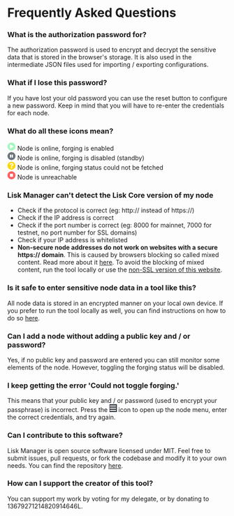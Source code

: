 # Frequently Asked Questions

### What is the authorization password for?

The authorization password is used to encrypt and decrypt the sensitive data that is stored
in the browser's storage. It is also used in the intermediate JSON files used for importing
/ exporting configurations.

### What if I lose this password?

If you have lost your old password you can use the reset button to configure a new password. Keep in mind that you will have to re-enter the credentials for each node.

### What do all these icons mean?

![Play Icon](./assets/icon-play.png) Node is online, forging is enabled  
![Pause Icon](./assets/icon-pause.png) Node is online, forging is disabled (standby)  
![Question Icon](./assets/icon-question.png) Node is online, forging status could not be fetched  
![Stop Icon](./assets/icon-stop.png) Node is unreachable

### Lisk Manager can't detect the Lisk Core version of my node

- Check if the protocol is correct (eg: http:// instead of https://)
- Check if the IP address is correct
- Check if the port number is correct (eg: 8000 for mainnet, 7000 for testnet, no port number for SSL domains)
- Check if your IP address is whitelisted
- **Non-secure node addresses do not work on websites with a secure https:// domain**. This is caused by browsers blocking so called mixed content. Read more about it [here](https://developers.google.com/web/fundamentals/security/prevent-mixed-content/what-is-mixed-content). To avoid the blocking of mixed content, run the tool locally or use the [non-SSL version of this website](http://manager.lisktools.eu/).

### Is it safe to enter sensitive node data in a tool like this?

All node data is stored in an encrypted manner on your local own device. If you prefer to run the tool locally as well, you can find instructions on how to do so [here](https://github.com/lemii/lisk-manager).

### Can I add a node without adding a public key and / or password?

Yes, if no public key and password are entered you can still monitor some elements of the node. However, toggling the forging status will be disabled.

### I keep getting the error 'Could not toggle forging.'

This means that your public key and / or password (used to encrypt your passphrase) is incorrect. Press the ![Bars Icon](./assets/icon-bar.png) icon to open up the node menu, enter the correct credentials, and try again.

### Can I contribute to this software?

Lisk Manager is open source software licensed under MIT. Feel free to submit issues, pull requests, or fork the codebase and modify it to your own needs. You can find the repository [here](https://github.com/lemii/lisk-manager).

### How can I support the creator of this tool?

You can support my work by voting for my delegate, or by donating to 13679271214820914646L.
